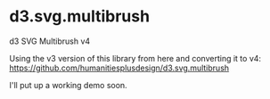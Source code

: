 # d3.svg.multibrush
d3 SVG Multibrush v4

Using the v3 version of this library from here and converting it to v4:
https://github.com/humanitiesplusdesign/d3.svg.multibrush


I'll put up a working demo soon.
